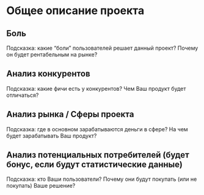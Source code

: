 # Общее описание проекта
## Боль
Подсказка: какие “боли” пользователей решает данный проект? Почему он будет рентабельным на рынке?
## Анализ конкурентов
Подсказка: какие фичи есть у конкурентов? Чем Ваш продукт будет отличаться?
## Анализ рынка / Сферы проекта
Подсказка: где в основном зарабатываются деньги в сфере? На чем будет зарабатывать Ваш продукт?
## Анализ потенциальных потребителей (будет бонус, если будут статистические данные)
Подсказка: кто Ваши пользователи? Почему они будут покупать (или не покупать) Ваше решение?
